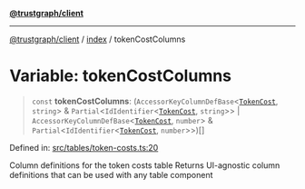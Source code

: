 [**@trustgraph/client**](../../README.md)

***

[@trustgraph/client](../../README.md) / [index](../README.md) / tokenCostColumns

# Variable: tokenCostColumns

> `const` **tokenCostColumns**: (`AccessorKeyColumnDefBase`\<[`TokenCost`](../type-aliases/TokenCost.md), `string`\> & `Partial`\<`IdIdentifier`\<[`TokenCost`](../type-aliases/TokenCost.md), `string`\>\> \| `AccessorKeyColumnDefBase`\<[`TokenCost`](../type-aliases/TokenCost.md), `number`\> & `Partial`\<`IdIdentifier`\<[`TokenCost`](../type-aliases/TokenCost.md), `number`\>\>)[]

Defined in: [src/tables/token-costs.ts:20](https://github.com/trustgraph-ai/trustgraph-ts-client/blob/edcc8c01cf9c2f58c76719d5d2aa7058546360d9/src/tables/token-costs.ts#L20)

Column definitions for the token costs table
Returns UI-agnostic column definitions that can be used with any table component

